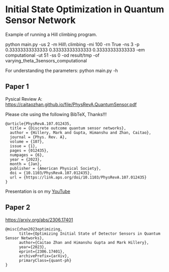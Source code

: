 # Initial State Optimization in Quantum Sensor Network

Example of running a Hill climbing program.

python main.py -us 2 -m Hill\ climbing -mi 100 -rn True -ns 3 -p 0.33333333333333 0.33333333333333 0.33333333333333 -em computational -ut 51 -ss 0 -od result/tmp -of varying_theta_3sensors_computational

For understanding the parameters: python main.py -h

## Paper 1

Pysical Review A: https://caitaozhan.github.io/file/PhysRevA.QuantumSensor.pdf

Please cite using the following BibTeX, Thanks!!!
```
@article{PhysRevA.107.012435,
  title = {Discrete outcome quantum sensor networks},
  author = {Hillery, Mark and Gupta, Himanshu and Zhan, Caitao},
  journal = {Phys. Rev. A},
  volume = {107},
  issue = {1},
  pages = {012435},
  numpages = {6},
  year = {2023},
  month = {Jan},
  publisher = {American Physical Society},
  doi = {10.1103/PhysRevA.107.012435},
  url = {https://link.aps.org/doi/10.1103/PhysRevA.107.012435}
}
```
Presentation is on my [YouTube](https://www.youtube.com/watch?v=c3u9HJypLog)

## Paper 2

https://arxiv.org/abs/2306.17401
```
@misc{zhan2023optimizing,
      title={Optimizing Initial State of Detector Sensors in Quantum Sensor Networks}, 
      author={Caitao Zhan and Himanshu Gupta and Mark Hillery},
      year={2023},
      eprint={2306.17401},
      archivePrefix={arXiv},
      primaryClass={quant-ph}
}
```
